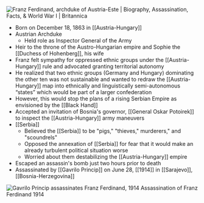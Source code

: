 
![Franz Ferdinand, archduke of Austria-Este | Biography, Assassination,  Facts, & World War I | Britannica](https://cdn.britannica.com/81/124481-050-C71796F0/Francis-Ferdinand-Sophie-Austria-carriage-Sarajevo-assassination-June-28-1914.jpg)

- Born on December 18, 1863 in [[Austria-Hungary]]
- Austrian Archduke
	- Held role as Inspector General of the Army
- Heir to the throne of the Austro-Hungarian empire and Sophie the [[Duchess of Hohenberg]], his wife
- Franz felt sympathy for oppressed ethnic groups under the [[Austria-Hungary]] rule and advocated granting territorial autonomy 
- He realized that two ethnic groups (Germany and Hungary) dominating the other ten was not sustainable and wanted to redraw the [[Austria-Hungary]] map into ethnically and linguistically semi-autonomous “states” which would be part of a larger confederation 
- However, this would stop the plans of a rising Serbian Empire as envisioned by the [[Black Hand]]
- Accepted an invitation of Bosnia's governor, [[General Oskar Potoirek]] to inspect the [[Austria-Hungary]] army maneuvers
- [[Serbia]]
	- Believed the [[Serbia]] to be "pigs," "thieves," murderers," and "scoundrels"
	- Opposed the annexation of [[Serbia]] for fear that it would make an already turbulent political situation worse
	- Worried about them destabilizing the [[Austria-Hungary]] empire
- Escaped an assassin's bomb just two hours prior to death
- Assassinated by [[Gavrilo Princip]] on June 28, [[1914]] in [[Sarajevo]], [[Bosnia-Herzegovina]]

![Gavrilo Princip assassinates Franz Ferdinand, 1914](https://nzhistory.govt.nz/files/june-28-1914-franz-ferdinand.jpg)
Assassination of Franz Ferdinand 1914